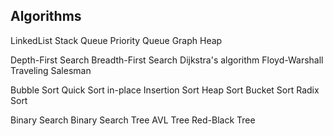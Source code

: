 ## Algorithms

LinkedList
Stack
Queue
Priority Queue
Graph
Heap

Depth-First Search
Breadth-First Search
Dijkstra's algorithm
Floyd-Warshall
Traveling Salesman

Bubble Sort
Quick Sort in-place
Insertion Sort
Heap Sort
Bucket Sort
Radix Sort

Binary Search
Binary Search Tree
AVL Tree
Red-Black Tree
